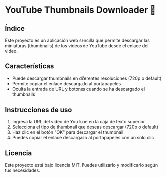 # **YouTube Thumbnails Downloader 🚀**

## Índice

Este proyecto es un aplicación web sencilla que permite descargar las
miniaturas (thumbnails) de los videos de YouTube desde el enlace del video.

## Características

* Puede descargar thumbnails en diferentes resoluciones (720p o default)
* Permite copiar el enlace descargado al portapapeles
* Oculta la entrada de URL y botones cuando se ha descargado el thumbnails

## Instrucciones de uso

1. Ingresa la URL del video de YouTube en la caja de texto superior
2. Selecciona el tipo de thumbnail que deseas descargar (720p o default)
3. Haz clic en el botón "OK" para descargar el thumbnail
4. Puedes copiar el enlace descargado al portapapeles con un solo clic

## Licencia

Este proyecto está bajo licencia MIT. Puedes utilizarlo y modificarlo según
tus necesidades.
